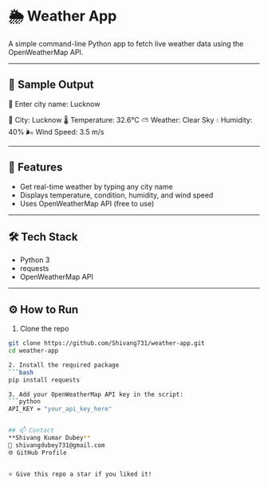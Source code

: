 # 🌦️ Weather App

A simple command-line Python app to fetch live weather data using the OpenWeatherMap API.

---

## 🧪 Sample Output

📍 Enter city name: Lucknow

🌆 City: Lucknow
🌡️ Temperature: 32.6°C
⛅ Weather: Clear Sky
💧 Humidity: 40%
🌬️ Wind Speed: 3.5 m/s


---

## 🚀 Features
- Get real-time weather by typing any city name
- Displays temperature, condition, humidity, and wind speed
- Uses OpenWeatherMap API (free to use)

---

## 🛠 Tech Stack
- Python 3
- requests
- OpenWeatherMap API

---

## ⚙️ How to Run

1. Clone the repo  

```bash
git clone https://github.com/Shivang731/weather-app.git
cd weather-app

2. Install the required package
```bash
pip install requests

3. Add your OpenWeatherMap API key in the script:
```python
API_KEY = "your_api_key_here"


## 📫 Contact
**Shivang Kumar Dubey**
📧 shivangdubey731@gmail.com
🌐 GitHub Profile


⭐️ Give this repo a star if you liked it!
